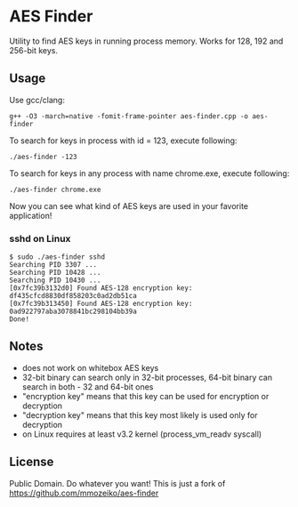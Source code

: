 AES Finder
==========

Utility to find AES keys in running process memory. Works for 128, 192 and 256-bit keys.


Usage
-----

Use gcc/clang:

    g++ -O3 -march=native -fomit-frame-pointer aes-finder.cpp -o aes-finder

To search for keys in process with id = 123, execute following:

    ./aes-finder -123

To search for keys in any process with name chrome.exe, execute following:

    ./aes-finder chrome.exe

Now you can see what kind of AES keys are used in your favorite application!

### sshd on Linux

    $ sudo ./aes-finder sshd
    Searching PID 3307 ...
    Searching PID 10428 ...
    Searching PID 10430 ...
    [0x7fc39b3132d0] Found AES-128 encryption key: df435cfcd8830df858203c0ad2db51ca
    [0x7fc39b313450] Found AES-128 encryption key: 0ad922797aba3078841bc298104bb39a
    Done!

Notes
-----

* does not work on whitebox AES keys
* 32-bit binary can search only in 32-bit processes, 64-bit binary can search in both - 32 and 64-bit ones
* "encryption key" means that this key can be used for encryption or decryption
* "decryption key" means that this key most likely is used only for decryption
* on Linux requires at least v3.2 kernel (process_vm_readv syscall)

License
-------

Public Domain. Do whatever you want!
This is just a fork of https://github.com/mmozeiko/aes-finder
